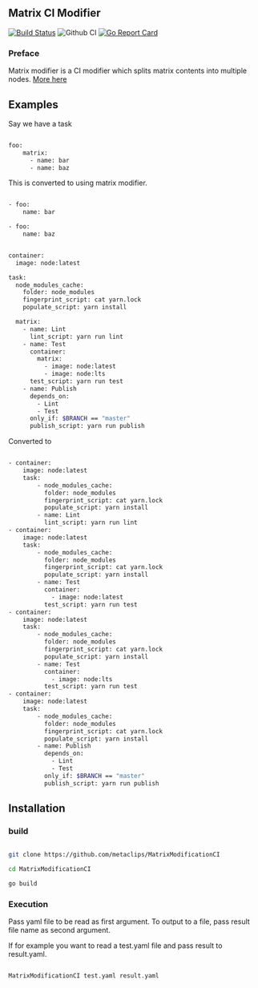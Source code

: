 ## Matrix CI Modifier
[![Build Status](https://api.cirrus-ci.com/github/metaclips/MatrixModificationCI.svg)](https://cirrus-ci.com/github/metaclips/MatrixModificationCI)
![Github CI](https://github.com/metaclips/MatrixModificationCI/workflows/Test/badge.svg)
[![Go Report Card](https://goreportcard.com/badge/github.com/metaclips/MatrixModificationCI)](https://goreportcard.com/report/github.com/metaclips/MatrixModificationCI)


### Preface

Matrix modifier is a CI modifier which splits matrix contents into multiple nodes. [More here](https://cirrus-ci.org/guide/writing-tasks/#matrix-modification)


## Examples

Say we have a task 

```bash

foo:
    matrix:
      - name: bar
      - name: baz

```

This is converted to using matrix modifier.

```bash

- foo:
    name: bar

- foo:
    name: baz

```

```bash

container:
  image: node:latest

task:
  node_modules_cache:
    folder: node_modules
    fingerprint_script: cat yarn.lock
    populate_script: yarn install

  matrix:
    - name: Lint
      lint_script: yarn run lint
    - name: Test
      container:
        matrix:
          - image: node:latest
          - image: node:lts
      test_script: yarn run test
    - name: Publish
      depends_on:
        - Lint
        - Test
      only_if: $BRANCH == "master"
      publish_script: yarn run publish

```

Converted to 

```bash

- container:
    image: node:latest
    task:
        - node_modules_cache:
          folder: node_modules
          fingerprint_script: cat yarn.lock
          populate_script: yarn install
        - name: Lint
          lint_script: yarn run lint
- container:
    image: node:latest
    task:
        - node_modules_cache:
          folder: node_modules
          fingerprint_script: cat yarn.lock
          populate_script: yarn install
        - name: Test
          container:
            - image: node:latest
          test_script: yarn run test
- container:
    image: node:latest
    task:
        - node_modules_cache:
          folder: node_modules
          fingerprint_script: cat yarn.lock
          populate_script: yarn install
        - name: Test
          container:
            - image: node:lts
          test_script: yarn run test
- container:
    image: node:latest
    task:
        - node_modules_cache:
          folder: node_modules
          fingerprint_script: cat yarn.lock
          populate_script: yarn install
        - name: Publish
          depends_on:
            - Lint
            - Test
          only_if: $BRANCH == "master"
          publish_script: yarn run publish


```

## Installation

### build
```bash

git clone https://github.com/metaclips/MatrixModificationCI

cd MatrixModificationCI

go build

```

### Execution

Pass yaml file to be read as first argument. To output to a file, pass result file name as second argument.

If for example you want to read a test.yaml file and pass result to result.yaml.

```bash

MatrixModificationCI test.yaml result.yaml

```